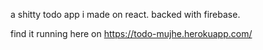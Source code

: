 a shitty todo app i made on react.
backed with firebase.

find it running here on https://todo-mujhe.herokuapp.com/
